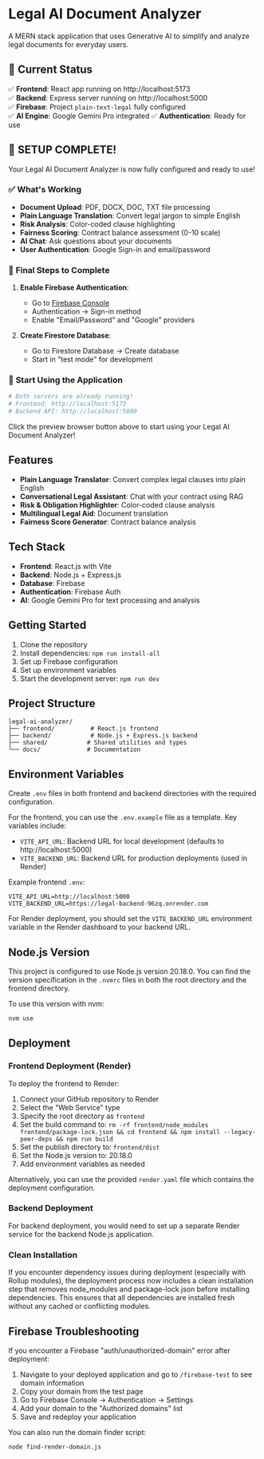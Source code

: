 # Legal AI Document Analyzer

A MERN stack application that uses Generative AI to simplify and analyze legal documents for everyday users.

## 🚀 Current Status

✅ **Frontend**: React app running on http://localhost:5173  
✅ **Backend**: Express server running on http://localhost:5000  
✅ **Firebase**: Project `plain-text-legal` fully configured  
✅ **AI Engine**: Google Gemini Pro integrated
✅ **Authentication**: Ready for use

## 🎯 **SETUP COMPLETE!**

Your Legal AI Document Analyzer is now fully configured and ready to use!

### ✅ What's Working
- **Document Upload**: PDF, DOCX, DOC, TXT file processing
- **Plain Language Translation**: Convert legal jargon to simple English
- **Risk Analysis**: Color-coded clause highlighting 
- **Fairness Scoring**: Contract balance assessment (0-10 scale)
- **AI Chat**: Ask questions about your documents
- **User Authentication**: Google Sign-in and email/password

### 🔧 **Final Steps to Complete**

1. **Enable Firebase Authentication**:
   - Go to [Firebase Console](https://console.firebase.google.com/project/plain-text-legal)
   - Authentication → Sign-in method
   - Enable "Email/Password" and "Google" providers

2. **Create Firestore Database**:
   - Go to Firestore Database → Create database
   - Start in "test mode" for development

### 🚀 **Start Using the Application**

```bash
# Both servers are already running!
# Frontend: http://localhost:5173
# Backend API: http://localhost:5000
```

Click the preview browser button above to start using your Legal AI Document Analyzer!

## Features

- **Plain Language Translator**: Convert complex legal clauses into plain English
- **Conversational Legal Assistant**: Chat with your contract using RAG
- **Risk & Obligation Highlighter**: Color-coded clause analysis
- **Multilingual Legal Aid**: Document translation
- **Fairness Score Generator**: Contract balance analysis

## Tech Stack

- **Frontend**: React.js with Vite
- **Backend**: Node.js + Express.js
- **Database**: Firebase
- **Authentication**: Firebase Auth
- **AI**: Google Gemini Pro for text processing and analysis

## Getting Started

1. Clone the repository
2. Install dependencies: `npm run install-all`
3. Set up Firebase configuration
4. Set up environment variables
5. Start the development server: `npm run dev`

## Project Structure

```
legal-ai-analyzer/
├── frontend/          # React.js frontend
├── backend/           # Node.js + Express.js backend
├── shared/           # Shared utilities and types
└── docs/             # Documentation
```

## Environment Variables

Create `.env` files in both frontend and backend directories with the required configuration.

For the frontend, you can use the `.env.example` file as a template. Key variables include:
- `VITE_API_URL`: Backend URL for local development (defaults to http://localhost:5000)
- `VITE_BACKEND_URL`: Backend URL for production deployments (used in Render)

Example frontend `.env`:
```
VITE_API_URL=http://localhost:5000
VITE_BACKEND_URL=https://legal-backend-96zq.onrender.com
```

For Render deployment, you should set the `VITE_BACKEND_URL` environment variable in the Render dashboard to your backend URL.

## Node.js Version

This project is configured to use Node.js version 20.18.0. You can find the version specification in the `.nvmrc` files in both the root directory and the frontend directory.

To use this version with nvm:
```bash
nvm use
```

## Deployment

### Frontend Deployment (Render)

To deploy the frontend to Render:

1. Connect your GitHub repository to Render
2. Select the "Web Service" type
3. Specify the root directory as `frontend`
4. Set the build command to: `rm -rf frontend/node_modules frontend/package-lock.json && cd frontend && npm install --legacy-peer-deps && npm run build`
5. Set the publish directory to: `frontend/dist`
6. Set the Node.js version to: 20.18.0
7. Add environment variables as needed

Alternatively, you can use the provided `render.yaml` file which contains the deployment configuration.

### Backend Deployment

For backend deployment, you would need to set up a separate Render service for the backend Node.js application.

### Clean Installation

If you encounter dependency issues during deployment (especially with Rollup modules), the deployment process now includes a clean installation step that removes node_modules and package-lock.json before installing dependencies. This ensures that all dependencies are installed fresh without any cached or conflicting modules.

## Firebase Troubleshooting

If you encounter a Firebase "auth/unauthorized-domain" error after deployment:

1. Navigate to your deployed application and go to `/firebase-test` to see domain information
2. Copy your domain from the test page
3. Go to Firebase Console → Authentication → Settings
4. Add your domain to the "Authorized domains" list
5. Save and redeploy your application

You can also run the domain finder script:
```bash
node find-render-domain.js
```